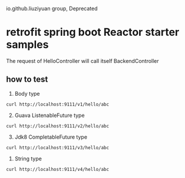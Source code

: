 io.github.liuziyuan group, Deprecated

# retrofit spring boot Reactor starter samples
The request of HelloController will call itself BackendController

## how to test

1. Body type
```shell
curl http://localhost:9111/v1/hello/abc
```

2. Guava ListenableFuture type
```shell
curl http://localhost:9111/v2/hello/abc
```

3. Jdk8 CompletableFuture type
```shell
curl http://localhost:9111/v3/hello/abc
```
1. String type
```shell
curl http://localhost:9111/v4/hello/abc
```